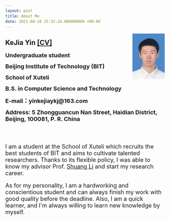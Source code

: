 ```yaml
---
layout: post
title: About Me
date: 2021-08-18 15:32:24.000000000 +09:00
---
```

<img style="float:right" src="/assets/images/DSC_0003.JPG" width="102" height="144">
<h2>KeJia Yin <a href="/assets/documents/CV_Kejia Yin.pdf" target="_blank">[CV]</a></h2>
<p><font size="4"><strong>Undergraduate student</strong></font></p>    
<p><font size="4"><strong>Beijing Institute of Technology (BIT)</strong></font></p>
<p><font size="4"><strong>School of Xuteli</strong></font></p>
<p><font size="4"><strong>B.S. in Computer Science and Technology</strong></font></p>
<p><font size="4"><strong>E-mail：yinkejiaykj@163.com</strong></font></p>
<p><font size="4"><strong>Address: 5 Zhongguancun Nan Street, Haidian District, Beijing, 100081, P. R. China</strong></font></p>
<br><br>
<font size="4">
<p>I am a student at the School of Xuteli which recruits the best students of BIT and aims to cultivate talented researchers. Thanks to its flexible policy, I was able to know my advisor Prof. <a href="http://shuangli.xyz/" target="_blank">Shuang Li</a> and start my research career.</p>
<p>As for my personality, I am a hardworking and conscientious student and can always finish my work with good quality before the deadline. Also, I  am a quick learner, and I'm always willing to learn new knowledge by myself.</p>
</font>

